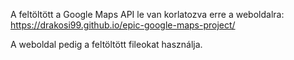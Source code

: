 A feltöltött a Google Maps API le van korlatozva erre a weboldalra: 
https://drakosi99.github.io/epic-google-maps-project/

A weboldal pedig a feltöltött fileokat használja.